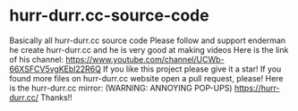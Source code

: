 # hurr-durr.cc-source-code
Basically all hurr-durr.cc source code
Please follow and support enderman he create hurr-durr.cc and he is very good at making videos
Here is the link of his channel:
https://www.youtube.com/channel/UCWb-66XSFCV5vgKEbl22R6Q
If you like this project please give it a star!
If you found more files on hurr-durr.cc website open a pull request, please!
Here is the hurr-durr.cc mirror: (WARNING: ANNOYING POP-UPS)
https://hurr-durr.cc/
Thanks!!
